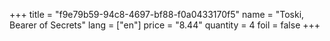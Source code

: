 +++
title = "f9e79b59-94c8-4697-bf88-f0a0433170f5"
name = "Toski, Bearer of Secrets"
lang = ["en"]
price = "8.44"
quantity = 4
foil = false
+++
